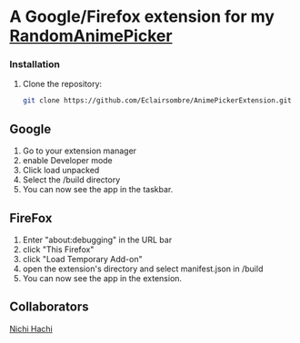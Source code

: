# A Google/Firefox extension for my <a href="https://github.com/Eclairsombre/RandomAnimePicker">RandomAnimePicker<a/>

### Installation

1. Clone the repository:

   ```bash
   git clone https://github.com/Eclairsombre/AnimePickerExtension.git
   ```

## Google

1. Go to your extension manager
2. enable Developer mode
3. Click load unpacked
4. Select the /build directory
5. You can now see the app in the taskbar.

## FireFox

1. Enter "about:debugging" in the URL bar
2. click "This Firefox"
3. click "Load Temporary Add-on"
4. open the extension's directory and select manifest.json in /build
5. You can now see the app in the extension.


## Collaborators
<a href="https://github.com/NichiHachi">Nichi Hachi<a/>
   
